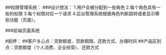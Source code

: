 ##权限管理系统：
###设计想法：
1.用户会被分配到一些角色
2.每个角色具有一些的权限
3.每个权限对应一个请求
4.后台管理系统根据角色判断跳转或者显示哪些功能（页面）。





###前端页面系统



#抵押：
##客户关心点：贷款额度、贷款期限、还款方式、办理时间
##产品区别点：贷款额度（个人消费、企业经营）、还款方式